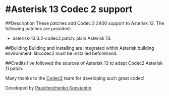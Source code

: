 #Asterisk 13 Codec 2 support
===========================

##Description
These patches add Codec 2 2400 support to Asterisk 13.
The following patches are provided:

* asterisk-13.3.2-codec2.patch: plain Asterisk 13.

##Building
Building and installing are integrated within Asterisk building environment. libcodec2 must be installed beforehand.

##Credits
I've followed the sources of Asterisk 13 to adapt Codec2 Asterisk 11 patch.

Many thanks to the [Codec2](http://www.rowetel.com/blog/codec2.html) team for developing such great codec!

Developed by [Pasichnichenko Konstantin](https://github.com/pasichnichenko)

